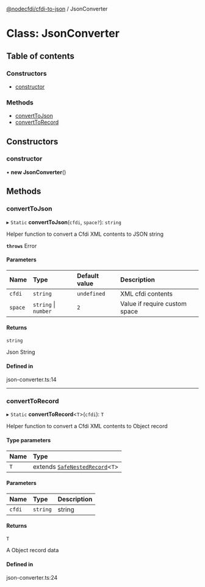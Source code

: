[@nodecfdi/cfdi-to-json](../README.md) / JsonConverter

# Class: JsonConverter

## Table of contents

### Constructors

- [constructor](JsonConverter.md#constructor)

### Methods

- [convertToJson](JsonConverter.md#converttojson)
- [convertToRecord](JsonConverter.md#converttorecord)

## Constructors

### constructor

• **new JsonConverter**()

## Methods

### convertToJson

▸ `Static` **convertToJson**(`cfdi`, `space?`): `string`

Helper function to convert a Cfdi XML contents to JSON string

**`throws`** Error

#### Parameters

| Name | Type | Default value | Description |
| :------ | :------ | :------ | :------ |
| `cfdi` | `string` | `undefined` | XML cfdi contents |
| `space` | `string` \| `number` | `2` | Value if require custom space |

#### Returns

`string`

Json String

#### Defined in

json-converter.ts:14

___

### convertToRecord

▸ `Static` **convertToRecord**<`T`\>(`cfdi`): `T`

Helper function to convert a Cfdi XML contents to Object record

#### Type parameters

| Name | Type |
| :------ | :------ |
| `T` | extends [`SafeNestedRecord`](../interfaces/SafeNestedRecord.md)<`T`\> |

#### Parameters

| Name | Type | Description |
| :------ | :------ | :------ |
| `cfdi` | `string` | string |

#### Returns

`T`

A Object record data

#### Defined in

json-converter.ts:24
